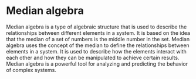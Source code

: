 # Median algebra

Median algebra is a type of algebraic structure that is used to describe the relationships between different elements in a system. It is based on the idea that the median of a set of numbers is the middle number in the set. Median algebra uses the concept of the median to define the relationships between elements in a system. It is used to describe how the elements interact with each other and how they can be manipulated to achieve certain results. Median algebra is a powerful tool for analyzing and predicting the behavior of complex systems.
